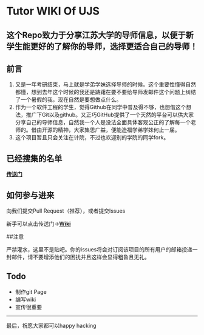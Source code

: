 # Tutor WIKI Of UJS
这个Repo致力于分享江苏大学的导师信息，以便于新学生能更好的了解你的导师，选择更适合自己的导师！
---

## 前言

1. 又是一年考研结束，马上就是学弟学妹选择导师的时候。这个重要性懂得自然都懂，想到去年这个时候的我还是踌躇在要不要给导师发邮件这个问题上纠结了一个暑假的我，现在自然是要想做点什么。
2. 作为一个软件工程的学生，觉得Github在同学中普及得不够，也想借这个想法，推广下Git以及github。又正巧GitHub提供了一个天然的平台可以供大家分享自己的导师信息，自然我一个人是没法全面具体客观公正的了解每一个老师的。借由开源的精神，大家集思广益，便能造福学弟学妹何止一届。
3. 这个项目暂且只会关注在计院，不过也欢迎别的学院的同学fork。

## 已经搜集的名单

**[传送门][2]**

## 如何参与进来

向我们提交Pull Request（推荐），或者提交Issues

新手可以点击传送门->**[Wiki][1]**

##注意

 严禁灌水，这里不是贴吧。你的issues将会对订阅该项目的所有用户的邮箱投递一封邮件，请不要增添他们的困扰并且这样会显得粗鲁且无礼。


## Todo
- 制作git Page
- 编写wiki
- 宣传很重要

---

最后，祝愿大家都可以happy hacking


[1]: https://github.com/xuzhenglun/TutorWiki/wiki
[2]: https://github.com/xuzhenglun/TutorWiki/wiki/%E5%90%8D%E5%8D%95

